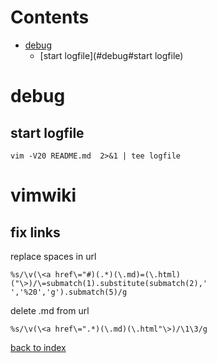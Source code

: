 # Contents

- [debug](#debug)
    - [start logfile](#debug#start logfile)

# debug
## start logfile
```brush: bash
vim -V20 README.md  2>&1 | tee logfile
```


# vimwiki
## fix links
replace spaces in url
```vim
%s/\v(\<a href\="#)(.*)(\.md)=(\.html)("\>)/\=submatch(1).substitute(submatch(2),' ','%20','g').submatch(5)/g
```

delete .md from url
```vim
%s/\v(\<a href\=".*)(\.md)(\.html"\>)/\1\3/g
```

[back to index](index.md)
